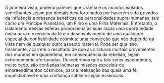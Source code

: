 ﻿À primeira vista, poderia parecer que Urântia e os mundos isolados semelhantes sejam por demais desafortunados por haverem sido privados da influência e presença benéficas de personalidades supra-humanas, tais como um Príncipe Planetário, um Filho e uma Filha Materiais. Entretanto, o isolamento dessas esferas proporciona às suas raças uma oportunidade única para o exercício da fé e o desenvolvimento de uma qualidade especial de confiabilidade cósmica: uma convicção que não depende da vista nem de qualquer outro aspecto material. Pode ser que isso, finalmente, acarrete o resultado de que as criaturas mortais provenientes dos mundos em quarentena, em conseqüência da rebelião, sejam extremamente afortunadas. Descobrimos que a tais seres ascendentes, muito cedo, são confiadas inúmeras missões especiais de empreendimentos cósmicos, para a realização das quais uma fé inquestionável e uma confiança sublime sejam essenciais.